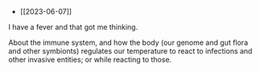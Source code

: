 - [[2023-06-07]]

I have a fever and that got me thinking.

About the immune system, and how the body (our genome and gut flora and other symbionts) regulates our temperature to react to infections and other invasive entities; or while reacting to those.
